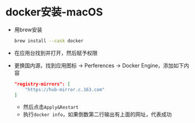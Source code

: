 # docker安装-macOS

- 用brew安装
    ```bash
    brew install --cask docker
    ```

- 在应用台找到并打开，然后赋予权限

- 更换国内源，找到应用图标 -> Perferences -> Docker Engine，添加如下内容
    ```json
    "registry-mirrors": [
        "https://hub-mirror.c.163.com"
    ]
    ```
    - 然后点击`Apply&Restart`
    - 执行`docker info`，如果倒数第二行输出有上面的网址，代表成功